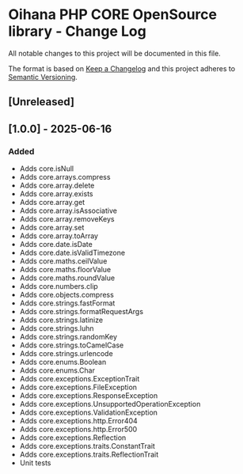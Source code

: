 # Oihana PHP CORE OpenSource library - Change Log

All notable changes to this project will be documented in this file.

The format is based on [Keep a Changelog](http://keepachangelog.com/) and this project adheres to [Semantic Versioning](http://semver.org/).

## [Unreleased]

## [1.0.0] - 2025-06-16
### Added
- Adds core.isNull
- Adds core.arrays.compress
- Adds core.array.delete
- Adds core.array.exists
- Adds core.array.get
- Adds core.array.isAssociative
- Adds core.array.removeKeys
- Adds core.array.set
- Adds core.array.toArray
- Adds core.date.isDate
- Adds core.date.isValidTimezone
- Adds core.maths.ceilValue
- Adds core.maths.floorValue
- Adds core.maths.roundValue
- Adds core.numbers.clip
- Adds core.objects.compress
- Adds core.strings.fastFormat
- Adds core.strings.formatRequestArgs
- Adds core.strings.latinize
- Adds core.strings.luhn
- Adds core.strings.randomKey
- Adds core.strings.toCamelCase
- Adds core.strings.urlencode
- Adds core.enums.Boolean
- Adds core.enums.Char
- Adds core.exceptions.ExceptionTrait
- Adds core.exceptions.FileException
- Adds core.exceptions.ResponseException
- Adds core.exceptions.UnsupportedOperationException
- Adds core.exceptions.ValidationException
- Adds core.exceptions.http.Error404
- Adds core.exceptions.http.Error500
- Adds core.exceptions.Reflection
- Adds core.exceptions.traits.ConstantTrait
- Adds core.exceptions.traits.ReflectionTrait
- Unit tests
